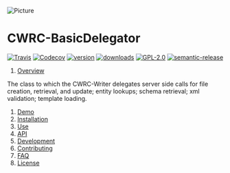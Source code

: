 ![Picture](http://www.cwrc.ca/wp-content/uploads/2010/12/CWRC_Dec-2-10_smaller.png)

# CWRC-BasicDelegator

[![Travis](https://img.shields.io/travis/jchartrand/CWRC-BasicDelegator.svg)](https://travis-ci.org/jchartrand/CWRC-BasicDelegator)
[![Codecov](https://img.shields.io/codecov/c/github/jchartrand/CWRC-BasicDelegator.svg)](https://codecov.io/gh/jchartrand/CWRC-BasicDelegator)
[![version](https://img.shields.io/npm/v/cwrc-basic-delegator.svg)](http://npm.im/cwrc-basic-delegator)
[![downloads](https://img.shields.io/npm/dm/cwrc-basic-delegator.svg)](http://npm-stat.com/charts.html?package=cwrc-basic-delegator&from=2015-08-01)
[![GPL-2.0](https://img.shields.io/npm/l/cwrc-basic-delegator.svg)](http://opensource.org/licenses/GPL-2.0)
[![semantic-release](https://img.shields.io/badge/%20%20%F0%9F%93%A6%F0%9F%9A%80-semantic--release-e10079.svg)](https://github.com/semantic-release/semantic-release)


1. [Overview](#overview)

The class to which the CWRC-Writer delegates server side calls for file creation, retrieval, and update; entity lookups; schema retrieval; xml validation; template loading.


1. [Demo](#demo)
1. [Installation](#installation)
1. [Use](#use)
1. [API](#api)
1. [Development](#development)
1. [Contributing](#contributing)
1. [FAQ](#faq)
1. [License](#license)
